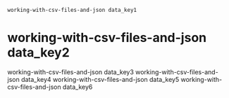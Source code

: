 ```ngMeta
working-with-csv-files-and-json data_key1
```
# working-with-csv-files-and-json data_key2
working-with-csv-files-and-json data_key3
working-with-csv-files-and-json data_key4
working-with-csv-files-and-json data_key5
working-with-csv-files-and-json data_key6